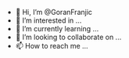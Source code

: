 - 👋 Hi, I’m @GoranFranjic
- 👀 I’m interested in ...
- 🌱 I’m currently learning ...
- 💞️ I’m looking to collaborate on ...
- 📫 How to reach me ...

<!---
GoranFranjic/GoranFranjic is a ✨ special ✨ repository because its `README.md` (this file) appears on your GitHub profile.
You can click the Preview link to take a look at your changes.
--->
